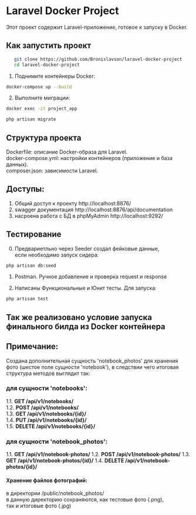 # Laravel Docker Project

Этот проект содержит Laravel-приложение, готовое к запуску в Docker.

## Как запустить проект

```bash
   git clone https://github.com/Bronislavson/laravel-docker-project
   cd laravel-docker-project
```

1. Поднимите контейнеры Docker:
```bash
docker-compose up --build
```

2. Выполните миграции:
```bash
docker exec -it project_app
```
```bash
php artisan migrate
```

## Структура проекта
Dockerfile: описание Docker-образа для Laravel.  
docker-compose.yml: настройки контейнеров (приложение и база данных).  
composer.json: зависимости Laravel.


## Доступы:

1. Общий доступ к проекту http://localhost:8876/
2. swagger документация http://localhost:8876/api/documentation
3. насроена работа с БД в phpMyAdmin http://localhost:9292/

## Тестирование

0. Предвариетльно через Seeder создал фейковые данные,  
если необходимо запуск сидера:

```bash
php artisan db:seed
```

1. Postman. Ручное добавление и проверка request и response

2. Написаны Функциональные и Юнит тесты. Для запуска:

```bash
php artisan test
```

## Так же реализовано условие запуска финального билда из Docker контейнера

## Примечание:

Создана дополнительная сущность 'notebook_photos' для хранения  
фото (шестое поле сущности 'notebook'), в следствии чего итоговая  
структура методов выглядит так:  

### для сущности 'notebooks':
1.1. **GET /api/v1/notebooks/**  
1.2. **POST /api/v1/notebooks/**  
1.3. **GET /api/v1/notebooks/{id}/**  
1.4. **PUT /api/v1/notebooks/{id}/**  
1.5. **DELETE /api/v1/notebooks/{id}/**

### для сущности 'notebook_photos':
1.1. **GET /api/v1/notebook-photos/**
1.2. **POST /api/v1/notebook-photos/**
1.3. **GET /api/v1/notebook-photos/{id}/**
1.4. **DELETE /api/v1/notebook-photos/{id}/**

#### Хранение файлов фотографий:
в директории /public/notebook_photos/  
в данную директорию сохраняются, как тестовые фото (.png),  
так и итоговые фото (.jpg)  